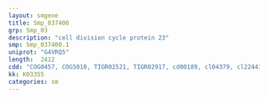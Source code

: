 ```yaml
---
layout: smgene
title: Smp_037400
grp: Smp_03
description: "cell division cycle protein 23"
smp: Smp_037400.1
uniprot: "G4VRQ5"
length:  2412
cdd: "COG0457, COG5010, TIGR02521, TIGR02917, cd00189, cl04379, cl22441, pfam04049, pfam13414, pfam13432"
kk: K03355
categories: sm
---
```

